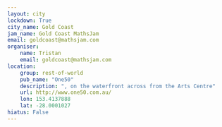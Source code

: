 ```yaml
---
layout: city                                           
lockdown: True
city_name: Gold Coast                                                             
jam_name: Gold Coast MathsJam
email: goldcoast@mathsjam.com
organiser:
    name: Tristan
    email: goldcoast@mathsjam.com
location:
    group: rest-of-world
    pub_name: "One50"
    description: ", on the waterfront across from the Arts Centre"
    url: http://www.one50.com.au/
    lon: 153.4137888
    lat: -28.0001027
hiatus: False
---
```

